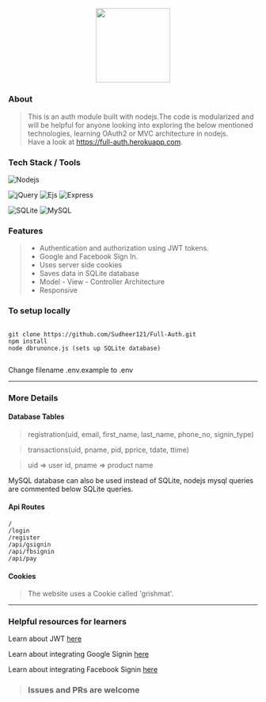 <h2>  <h2>
  
<div align="center">
<img src="https://i.imgur.com/Ves9CKQ.png" width="150" height="150"/>
</div>

<h3> About </h3> 

  > This is an auth module built with nodejs.The code is modularized and will be helpful for anyone looking into exploring the below mentioned technologies, learning OAuth2 or MVC architecture in nodejs.  
  > Have a look at https://full-auth.herokuapp.com.
  
<h3> Tech Stack / Tools </h3>
  
  <img alt="Nodejs" src="https://img.shields.io/badge/Nodejs-brigthgreen?style=plastic&logo=Node.js" />
  
  <img alt="jQuery" src="https://img.shields.io/badge/jQuery-orange?style=plastic&logo=jQuery" /> <img alt="Ejs" src="https://img.shields.io/badge/Ejs-orange?style=plastic" /> <img alt="Express" src="https://img.shields.io/badge/Express-orange?style=plastic" />
  
  <img alt="SQLite" src="https://img.shields.io/badge/SQLite-grey?style=plastic&logo=SQLite" /> <img alt="MySQL" src="https://img.shields.io/badge/MySQL-grey?style=plastic&logo=MySQL" />
  
<h3> Features </h3>

> <ul> 
> <li> Authentication and authorization using JWT tokens. </li> 
> <li> Google and Facebook Sign In. </li>
> <li> Uses server side cookies </li>
> <li> Saves data in SQLite database </li> 
> <li> Model - View - Controller Architecture </li> 
> <li> Responsive </li>
> </ul>

<h3> To setup locally </h3>
  
```

git clone https://github.com/Sudheer121/Full-Auth.git
npm install 
node dbrunonce.js (sets up SQLite database)
  
```
Change filename .env.example to .env 

<hr> 

<h3> More Details </h3> 

<h4> Database Tables </h4> 
  
> registration(uid, email, first_name, last_name, phone_no, signin_type)

> transactions(uid, pname, pid, pprice, tdate, ttime)

> uid => user id, pname => product name 

MySQL database can also be used instead of SQLite, nodejs mysql queries are commented below SQLite queries. 

<h4> Api Routes </h4> 
 
 ```
 / 
 /login
 /register
 /api/gsignin
 /api/fbsignin
 /api/pay
 
 ```
 <h4> Cookies </h4>
 
 > The website uses a Cookie called 'grishmat'. 
 
 
 <hr>
 
 
 <h3> Helpful resources for learners </h3> 
 
 Learn about JWT <a href = "https://stackabuse.com/authentication-and-authorization-with-jwts-in-express-js"> here </a>
 
 Learn about integrating Google Signin <a href="https://developers.google.com/identity/sign-in/web/sign-in"> here </a> 
 
 Learn about integrating Facebook Signin <a href="https://developers.facebook.com/docs/facebook-login/web/"> here </a>  
 
 
 
 > <h3> Issues and PRs are welcome </h3> 
